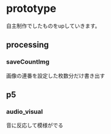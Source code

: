 # prototype
自主制作でしたものをupしていきます。

## processing
### saveCountImg
画像の連番を設定した枚数分だけ書き出す


## p5
### audio_visual
音に反応して模様がでる

